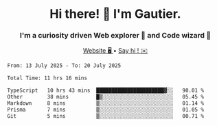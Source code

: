 <h1 align="center">Hi there! 👋 I'm Gautier.</h1>
<h3 align="center">I'm a curiosity driven Web explorer 🚀 and Code wizard 🧙</h3>

<p align="center">
  <a href="https://xisabla.github.io/">Website 🖥️ </a> •
  <a href="mailto:xisabla.dev@gmail.com">Say hi ! ✉️</a>
</p>

<!--START_SECTION:waka-->

```txt
From: 13 July 2025 - To: 20 July 2025

Total Time: 11 hrs 16 mins

TypeScript   10 hrs 43 mins  ██████████████████████▓░░   90.01 %
Other        38 mins         █▒░░░░░░░░░░░░░░░░░░░░░░░   05.45 %
Markdown     8 mins          ▒░░░░░░░░░░░░░░░░░░░░░░░░   01.14 %
Prisma       7 mins          ▒░░░░░░░░░░░░░░░░░░░░░░░░   01.05 %
Git          5 mins          ▒░░░░░░░░░░░░░░░░░░░░░░░░   00.71 %
```

<!--END_SECTION:waka-->
